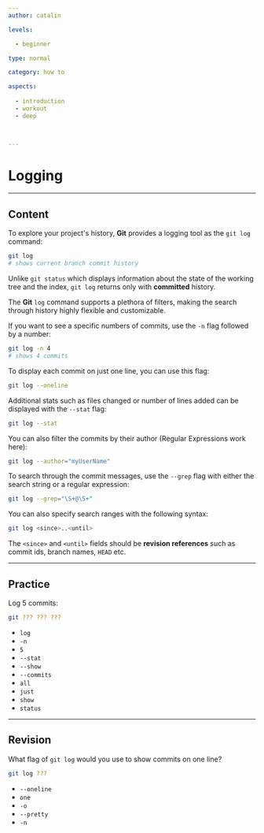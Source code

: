 ```yaml
---
author: catalin

levels:

  - beginner

type: normal

category: how to

aspects:
  
  - introduction
  - workout
  - deep



---
```


# Logging

---
## Content

To explore your project's history, **Git** provides a logging tool as the `git log` command:
```bash
git log
# shows current branch commit history
```

Unlike `git status` which displays information about the state of the working tree and the index, `git log` returns only with **committed** history.

The **Git** `log` command supports a plethora of filters, making the search through history highly flexible and customizable.

If you want to see a specific numbers of commits, use the `-n` flag followed by a number:
```bash
git log -n 4
# shows 4 commits
```

To display each commit on just one line, you can use this flag:
```bash
git log --oneline
```

Additional stats such as files changed or number of lines added can be displayed with the `--stat` flag:
```bash
git log --stat
```

You can also filter the commits by their author (Regular Expressions work here):
```bash
git log --author="myUserName"
```

To search through the commit messages, use the `--grep` flag with either the search string or a regular expression:
```bash
git log --grep="\S+@\S+"
```

You can also specify search ranges with the following syntax:
```bash
git log <since>..<until>
```

The `<since>` and `<until>` fields should be **revision references** such as commit ids, branch names, `HEAD` etc.

---
## Practice

Log 5 commits:
```bash
git ??? ??? ???
```

* `log`
* `-n`
* `5`
* `--stat`
* `--show`
* `--commits`
* `all`
* `just`
* `show`
* `status`

---
## Revision

What flag of `git log` would you use to show commits on one line?

```bash
git log ???
```


* `--oneline`
* `one`
* `-o`
* `--pretty`
* `-n`

 
 
 
